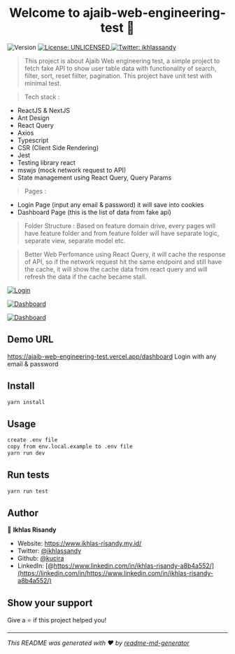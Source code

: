 <h1 align="center">Welcome to ajaib-web-engineering-test 👋</h1>
<p>
  <img alt="Version" src="https://img.shields.io/badge/version-1.0.0-blue.svg?cacheSeconds=2592000" />
  <a href="#" target="_blank">
    <img alt="License: UNLICENSED" src="https://img.shields.io/badge/License-UNLICENSED-yellow.svg" />
  </a>
  <a href="https://twitter.com/ikhlassandy" target="_blank">
    <img alt="Twitter: ikhlassandy" src="https://img.shields.io/twitter/follow/ikhlassandy.svg?style=social" />
  </a>
</p>

> This project is about Ajaib Web engineering test, a simple project to fetch fake API to show user table data with functionality of search, filter, sort, reset fiilter, pagination. This project have unit test with minimal test.

> Tech stack :
- ReactJS & NextJS
- Ant Design
- React Query
- Axios
- Typescript
- CSR (Client Side Rendering)
- Jest
- Testing library react
- mswjs (mock network request to API)
- State management using React Query, Query Params

> Pages :
- Login Page (input any email & password) it will save into cookies
- Dashboard Page (this is the list of data from fake api)


>  Folder Structure :
Based on feature domain drive, every pages will have feature folder and from feature folder will have separate logic, separate view, separate model etc.

> Better Web Perfomance using React Query, it will cache the response of API, so if the network request hit the same endpoint and still have the cache, it will show the cache data from react query and will refresh the data if the cache became stall.

[![Login](https://lh6.googleusercontent.com/UsUhA61amVFBpyyahqYar28SSe4OKQlrKm7miKI9tL42MAQDkLVgPVHEH1KxFCnl5_2MKGiXMaByl_FQjVPR=w1920-h968 "Login")](https://lh6.googleusercontent.com/UsUhA61amVFBpyyahqYar28SSe4OKQlrKm7miKI9tL42MAQDkLVgPVHEH1KxFCnl5_2MKGiXMaByl_FQjVPR=w1920-h968 "Login")

[![Dashboard](https://lh3.googleusercontent.com/fife/AAbDypBxpS0pQ-c6qRSKYH0TmU4W11xubEc8NjIrzsj9zrbbCE2x2uy8PKaYsEl95bbZsfGEVg_86lFv_yX1zORreAi5vYcQX2wptFd4S1rsGgavY3H3H0SnRG8NGeZOyDfHnza_IjbjF2wO6CkTLYFnONxVUGRzt_4IiRdrbAgcPTscoLQxWTCHX8LSbqOZdXXG58JErOAJkOA0XD447CKUkJraeWfU1F31XNWEzxtGgMZCPI7H3CDq-g3D-wT_D_7X8-TP2eGqaBwsD6_ID7KhIwtQOP6ivWIjuy8FsmUzmxBQudcLaYgQzcK-pEVFy3fbKIijooiPiMYne8GzdTYxtlSblCywjY5rYtgQwbl4J5gFdHfjD_0NjsmWmMVMCBfFVicnkTl10rjyl-A93M6nQUCkXwvlh7xVpWwV9zZoW4qcdzRcm8ylOFtst05_tepOYXKh-la-vPGps_N0d7tBrVqEpXvIrvJMIY4GclxD1UCmLLQYgA4S36sFsXHhb5KU5PgHireuC1U0H3l4S4LfIOrlnXqa4xBCccKCq7DLp7RJeHHTyw32FVZfJ_QREUIXilF1YOUcH_ZPZTPjFLRaM70ylio-sHY0hnEFyVzOQtNRXApDVi18n_zxb6jX_9LLsP2OLdsAiE7cW_GA1XqoiZUC-wuWPWyDEW6t90BYsiIY7BbWkqmPCrEG-bQEKPreItr1LrKQJr4lov92dXRkN6MYsjoYZFUzZxXIPzQ9xkZ3ehIy4MZ_8oSxT6EZOmCgd1fNaksXNczq1PSvTCIQH9jo-CKmFHkZ-WPzWF0y3sHQypGoFfD8VaPAC5bGPc1_18CgNESk-34w-DEhYvxpvHnr2I8XvbehpxsDKVmNb9a14rVqcnU-bfW8Uy_qcO9nzJ--lveNYJ23IDVrXKfBih0DNZgmRStDLeqL4EffV88wCIP0532fRyHNcEYq66wICqGL5KmuQsLXH_1rHz7t5f7eqLH2JS-lRCUYMcjCogilRThr-kUiVL5uwT71riZVHdjDA7ZMNp5toinluQcSsWOFyh9tu9Zc1T3ZncTqs_Rl09Wvsjq0suziEd3bk5vb19IraWDfE9VLWlFKFdXQrSmtQVVbw5pFBwxOBKRdTtj5rWuBCju7UdqEaQ7xBMBRniqBYPC6QF9BS7MzG7jZU1bVasHr1bbnAt8t90CCFHPlDllx8inFzAyazIu3cHOHoVFdk-wW_WJWRbvKDnrTnj7EsA0ubn9WDJIjgWWDJTqSSu75C8lQjZOk7YQSEowGgrYmz22ivg=w1920-h968 "Dashboard")](https://lh3.googleusercontent.com/fife/AAbDypBxpS0pQ-c6qRSKYH0TmU4W11xubEc8NjIrzsj9zrbbCE2x2uy8PKaYsEl95bbZsfGEVg_86lFv_yX1zORreAi5vYcQX2wptFd4S1rsGgavY3H3H0SnRG8NGeZOyDfHnza_IjbjF2wO6CkTLYFnONxVUGRzt_4IiRdrbAgcPTscoLQxWTCHX8LSbqOZdXXG58JErOAJkOA0XD447CKUkJraeWfU1F31XNWEzxtGgMZCPI7H3CDq-g3D-wT_D_7X8-TP2eGqaBwsD6_ID7KhIwtQOP6ivWIjuy8FsmUzmxBQudcLaYgQzcK-pEVFy3fbKIijooiPiMYne8GzdTYxtlSblCywjY5rYtgQwbl4J5gFdHfjD_0NjsmWmMVMCBfFVicnkTl10rjyl-A93M6nQUCkXwvlh7xVpWwV9zZoW4qcdzRcm8ylOFtst05_tepOYXKh-la-vPGps_N0d7tBrVqEpXvIrvJMIY4GclxD1UCmLLQYgA4S36sFsXHhb5KU5PgHireuC1U0H3l4S4LfIOrlnXqa4xBCccKCq7DLp7RJeHHTyw32FVZfJ_QREUIXilF1YOUcH_ZPZTPjFLRaM70ylio-sHY0hnEFyVzOQtNRXApDVi18n_zxb6jX_9LLsP2OLdsAiE7cW_GA1XqoiZUC-wuWPWyDEW6t90BYsiIY7BbWkqmPCrEG-bQEKPreItr1LrKQJr4lov92dXRkN6MYsjoYZFUzZxXIPzQ9xkZ3ehIy4MZ_8oSxT6EZOmCgd1fNaksXNczq1PSvTCIQH9jo-CKmFHkZ-WPzWF0y3sHQypGoFfD8VaPAC5bGPc1_18CgNESk-34w-DEhYvxpvHnr2I8XvbehpxsDKVmNb9a14rVqcnU-bfW8Uy_qcO9nzJ--lveNYJ23IDVrXKfBih0DNZgmRStDLeqL4EffV88wCIP0532fRyHNcEYq66wICqGL5KmuQsLXH_1rHz7t5f7eqLH2JS-lRCUYMcjCogilRThr-kUiVL5uwT71riZVHdjDA7ZMNp5toinluQcSsWOFyh9tu9Zc1T3ZncTqs_Rl09Wvsjq0suziEd3bk5vb19IraWDfE9VLWlFKFdXQrSmtQVVbw5pFBwxOBKRdTtj5rWuBCju7UdqEaQ7xBMBRniqBYPC6QF9BS7MzG7jZU1bVasHr1bbnAt8t90CCFHPlDllx8inFzAyazIu3cHOHoVFdk-wW_WJWRbvKDnrTnj7EsA0ubn9WDJIjgWWDJTqSSu75C8lQjZOk7YQSEowGgrYmz22ivg=w1920-h968 "Dashboard")

[![Dashboard](https://lh3.googleusercontent.com/fife/AAbDypDuSkPlK309a8O3LnF0jEaxhU0fXyK139A80qvVV7libGNpKk268jgifu5DrDeAGOZ-kBWWhoLdxIiXE3FUFcvsBj2AHhpv3AhWuBqPXk2kMgROxgagZt5yg6oIIPNDc7mtwEA72j2JvZrWy5CbomsqgoxfKlnZ6z0BgNwlk7NebgOZTxHN_x5NUB6DqOmHelqQYiLe6h4qp2NT4iRLe7N7j4wJ_P_PKsKXJE-6Tb3pXuGuVsN2D9aS5t39bZFIjWVLH0z-9qmNZV6Jv84eJayGO0MCSqQQ5gbdiklzTb-qzh2zuU5ydQTIb0xRTe_vWM0I3fXql_RBFpUjjcMcxa_okry5YhlmYWZQxY0_Xhp0KyoYZKsjcs9q1pOBKzsiiWIXLxxrNeBcN3_o9lsqfOCKNlITnNV396pDXpE8KDGOMyC7hqmLduYN0ZAluAyOSuhgz9PD1pgY2ezwXB3fGx-aZgTs81IwQUIg8W8ge1bT9f5mEFhOAeKboQH0YDaUszI_5rISLCi_vFVOWh-84B4cxqQfmfbrpm2m1lAv0CLOiuhnidQpmEraEQDmAQLy-f4cKaFZF_D86UcTB2XvEoUfEJfraCnfymk-VE7TfAVk56jdxVs2bfhz-vaMugu1io2ETt2kSL5pyD0yVAJXI6fzU0VbZGHsprTi0ipMO_uricf70CdimeDe4TLxlj2Diw8Isa2OOPL9B5k3G474V2aFafPCR7GGVlA7QZUOIzKY6t0uLEYSj1WpK6xu0NyNGCM8k39JlAA0MpYhTbaUFewxpkWFXpqrIagwCderDR1jfOxvoHKAj7Prd-p0vihUNb-goUuYQ2EMYa8Cnmam0Q_EQD4S3wUTmm94xmeXcbW7ScUqOYsJ8Xrr5QScKSVPiPOA0EQnRGI0a5lONwUBQztlTERK8QSzfaee4zeMKxZ2slwFH-qPMPSWlx61F1jDOsF6nMWfZK0IrX9082suSjb_SJadhfvup2RFBw59Nw53e8uw-a7TQAnS6awLdYeYnZ5P3PZLmi1NXRim0rFougCA3fxMDnTdA0FHWReDbrmePTv89vkQLB6Ijg3vtkPn3AzTN5yiLJGASA3r0NN8ukV2hb5rJTOPSOPKPU3JzdVOj91pb1Km2M42AbeVLKhvzhzgzVZnO4eoAgREEAKUFUum2X2aoD2996kHDofB4vWDL2bT9HE7eySYqu6UIf1v6bRQto1GrWW2h46zw6jq9QZNZ9q_UJNjKfqkOgh2KtVAH22DC-Cksn20QWMy3u4dj54F6PmO1w=w1920-h636 "Dashboard")](https://lh3.googleusercontent.com/fife/AAbDypDuSkPlK309a8O3LnF0jEaxhU0fXyK139A80qvVV7libGNpKk268jgifu5DrDeAGOZ-kBWWhoLdxIiXE3FUFcvsBj2AHhpv3AhWuBqPXk2kMgROxgagZt5yg6oIIPNDc7mtwEA72j2JvZrWy5CbomsqgoxfKlnZ6z0BgNwlk7NebgOZTxHN_x5NUB6DqOmHelqQYiLe6h4qp2NT4iRLe7N7j4wJ_P_PKsKXJE-6Tb3pXuGuVsN2D9aS5t39bZFIjWVLH0z-9qmNZV6Jv84eJayGO0MCSqQQ5gbdiklzTb-qzh2zuU5ydQTIb0xRTe_vWM0I3fXql_RBFpUjjcMcxa_okry5YhlmYWZQxY0_Xhp0KyoYZKsjcs9q1pOBKzsiiWIXLxxrNeBcN3_o9lsqfOCKNlITnNV396pDXpE8KDGOMyC7hqmLduYN0ZAluAyOSuhgz9PD1pgY2ezwXB3fGx-aZgTs81IwQUIg8W8ge1bT9f5mEFhOAeKboQH0YDaUszI_5rISLCi_vFVOWh-84B4cxqQfmfbrpm2m1lAv0CLOiuhnidQpmEraEQDmAQLy-f4cKaFZF_D86UcTB2XvEoUfEJfraCnfymk-VE7TfAVk56jdxVs2bfhz-vaMugu1io2ETt2kSL5pyD0yVAJXI6fzU0VbZGHsprTi0ipMO_uricf70CdimeDe4TLxlj2Diw8Isa2OOPL9B5k3G474V2aFafPCR7GGVlA7QZUOIzKY6t0uLEYSj1WpK6xu0NyNGCM8k39JlAA0MpYhTbaUFewxpkWFXpqrIagwCderDR1jfOxvoHKAj7Prd-p0vihUNb-goUuYQ2EMYa8Cnmam0Q_EQD4S3wUTmm94xmeXcbW7ScUqOYsJ8Xrr5QScKSVPiPOA0EQnRGI0a5lONwUBQztlTERK8QSzfaee4zeMKxZ2slwFH-qPMPSWlx61F1jDOsF6nMWfZK0IrX9082suSjb_SJadhfvup2RFBw59Nw53e8uw-a7TQAnS6awLdYeYnZ5P3PZLmi1NXRim0rFougCA3fxMDnTdA0FHWReDbrmePTv89vkQLB6Ijg3vtkPn3AzTN5yiLJGASA3r0NN8ukV2hb5rJTOPSOPKPU3JzdVOj91pb1Km2M42AbeVLKhvzhzgzVZnO4eoAgREEAKUFUum2X2aoD2996kHDofB4vWDL2bT9HE7eySYqu6UIf1v6bRQto1GrWW2h46zw6jq9QZNZ9q_UJNjKfqkOgh2KtVAH22DC-Cksn20QWMy3u4dj54F6PmO1w=w1920-h636 "Dashboard")

## Demo URL
https://ajaib-web-engineering-test.vercel.app/dashboard
Login with any email & password

## Install

```sh
yarn install
```

## Usage

```sh
create .env file
copy from env.local.example to .env file
yarn run dev
```

## Run tests

```sh
yarn run test
```

## Author

👤 **Ikhlas Risandy**

* Website: https://www.ikhlas-risandy.my.id/
* Twitter: [@ikhlassandy](https://twitter.com/ikhlassandy)
* Github: [@kucira](https://github.com/kucira)
* LinkedIn: [@https://www.linkedin.com/in/ikhlas-risandy-a8b4a552/](https://linkedin.com/in/https://www.linkedin.com/in/ikhlas-risandy-a8b4a552/)

## Show your support

Give a ⭐️ if this project helped you!

***
_This README was generated with ❤️ by [readme-md-generator](https://github.com/kefranabg/readme-md-generator)_